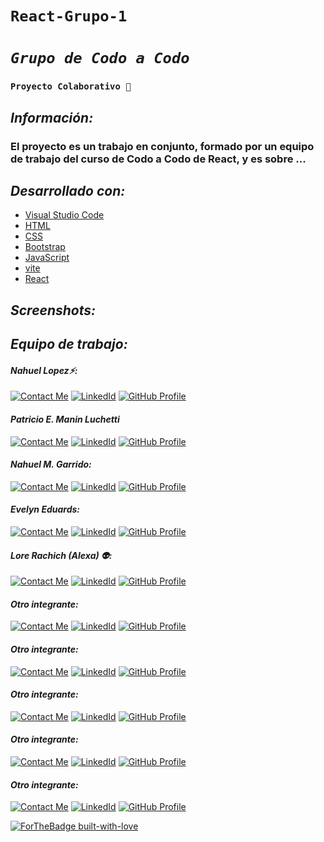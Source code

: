 # **`React-Grupo-1`**

# _`Grupo de Codo a Codo`_

### **`Proyecto Colaborativo 💪`**

## _Información:_

### El proyecto es un trabajo en conjunto, formado por un equipo de trabajo del curso de Codo a Codo de React, y es sobre ...

## _Desarrollado con:_

- [Visual Studio Code](https://code.visualstudio.com/)
- [HTML](https://developer.mozilla.org/es/docs/Web/HTML)
- [CSS](https://developer.mozilla.org/es/docs/Web/CSS)
- [Bootstrap](https://getbootstrap.com/)
- [JavaScript](https://developer.mozilla.org/es/docs/Web/JavaScript)
- [vite](https://vitejs.dev/guide/)
- [React](https://reactjs.org/)

## _Screenshots:_

<!-- ### Presentes: -->
<!-- ## ![](public/images/flujo-compra/home.png) -->

## _Equipo de trabajo:_

#### _Nahuel Lopez⚡:_

[![Contact Me](https://img.shields.io/badge/Email-informational?style=for-the-badge&logo=Mail.Ru&logoColor=fff&color=c6362c)](mailto:nahue.developer1@gmail.com)
[![LinkedId](https://img.shields.io/badge/LinkedIn-informational?style=for-the-badge&logo=linkedin&logoColor=fff&color=0274b3)](https://www.linkedin.com/in/nahuel-developer/)
[![GitHub Profile](https://img.shields.io/badge/GitHub-informational?style=for-the-badge&logo=GitHub&logoColor=fff&color=343941)](https://github.com/Nahuel-DevOne)

#### _Patricio E. Manin Luchetti_

[![Contact Me](https://img.shields.io/badge/Email-informational?style=for-the-badge&logo=Mail.Ru&logoColor=fff&color=c6362c)](mailto:patricio.manin@gmail.com)
[![LinkedId](https://img.shields.io/badge/LinkedIn-informational?style=for-the-badge&logo=linkedin&logoColor=fff&color=0274b3)](https://www.linkedin.com/in/patriciomanin/)
[![GitHub Profile](https://img.shields.io/badge/GitHub-informational?style=for-the-badge&logo=GitHub&logoColor=fff&color=343941)](https://github.com/pmanin/)

#### _Nahuel M. Garrido:_

[![Contact Me](https://img.shields.io/badge/Email-informational?style=for-the-badge&logo=Mail.Ru&logoColor=fff&color=c6362c)](mailto:nahuelgarrido8@gmail.com)
[![LinkedId](https://img.shields.io/badge/LinkedIn-informational?style=for-the-badge&logo=linkedin&logoColor=fff&color=0274b3)](https://www.linkedin.com/in/nahuelgarrido/)
[![GitHub Profile](https://img.shields.io/badge/GitHub-informational?style=for-the-badge&logo=GitHub&logoColor=fff&color=343941)](https://github.com/nahugarrido)

#### _Evelyn Eduards:_

[![Contact Me](https://img.shields.io/badge/Email-informational?style=for-the-badge&logo=Mail.Ru&logoColor=fff&color=c6362c)](mailto:evelyneduards26@gmail.com)
[![LinkedId](https://img.shields.io/badge/LinkedIn-informational?style=for-the-badge&logo=linkedin&logoColor=fff&color=0274b3)](https://https://www.linkedin.com/in/evelyn-eduards/)
[![GitHub Profile](https://img.shields.io/badge/GitHub-informational?style=for-the-badge&logo=GitHub&logoColor=fff&color=343941)](https://github.com/EvelynEduards)

#### _Lore Rachich (Alexa) :alien::_

[![Contact Me](https://img.shields.io/badge/Email-informational?style=for-the-badge&logo=Mail.Ru&logoColor=fff&color=c6362c)](mailto:subscrip.lr@gmail.com)
[![LinkedId](https://img.shields.io/badge/LinkedIn-informational?style=for-the-badge&logo=linkedin&logoColor=fff&color=0274b3)](https://www.linkedin.com/in/lorena-rachich/)
[![GitHub Profile](https://img.shields.io/badge/GitHub-informational?style=for-the-badge&logo=GitHub&logoColor=fff&color=343941)](https://github.com/Alexa-2k)

#### _Otro integrante:_

[![Contact Me](https://img.shields.io/badge/Email-informational?style=for-the-badge&logo=Mail.Ru&logoColor=fff&color=c6362c)](mailto:nahue.developer1@gmail.com)
[![LinkedId](https://img.shields.io/badge/LinkedIn-informational?style=for-the-badge&logo=linkedin&logoColor=fff&color=0274b3)](https://www.linkedin.com/in/nahuel-developer/)
[![GitHub Profile](https://img.shields.io/badge/GitHub-informational?style=for-the-badge&logo=GitHub&logoColor=fff&color=343941)](https://github.com/Nahuel-DevOne)

#### _Otro integrante:_

[![Contact Me](https://img.shields.io/badge/Email-informational?style=for-the-badge&logo=Mail.Ru&logoColor=fff&color=c6362c)](mailto:nahue.developer1@gmail.com)
[![LinkedId](https://img.shields.io/badge/LinkedIn-informational?style=for-the-badge&logo=linkedin&logoColor=fff&color=0274b3)](https://www.linkedin.com/in/nahuel-developer/)
[![GitHub Profile](https://img.shields.io/badge/GitHub-informational?style=for-the-badge&logo=GitHub&logoColor=fff&color=343941)](https://github.com/Nahuel-DevOne)

#### _Otro integrante:_

[![Contact Me](https://img.shields.io/badge/Email-informational?style=for-the-badge&logo=Mail.Ru&logoColor=fff&color=c6362c)](mailto:nahue.developer1@gmail.com)
[![LinkedId](https://img.shields.io/badge/LinkedIn-informational?style=for-the-badge&logo=linkedin&logoColor=fff&color=0274b3)](https://www.linkedin.com/in/nahuel-developer/)
[![GitHub Profile](https://img.shields.io/badge/GitHub-informational?style=for-the-badge&logo=GitHub&logoColor=fff&color=343941)](https://github.com/Nahuel-DevOne)

#### _Otro integrante:_

[![Contact Me](https://img.shields.io/badge/Email-informational?style=for-the-badge&logo=Mail.Ru&logoColor=fff&color=c6362c)](mailto:nahue.developer1@gmail.com)
[![LinkedId](https://img.shields.io/badge/LinkedIn-informational?style=for-the-badge&logo=linkedin&logoColor=fff&color=0274b3)](https://www.linkedin.com/in/nahuel-developer/)
[![GitHub Profile](https://img.shields.io/badge/GitHub-informational?style=for-the-badge&logo=GitHub&logoColor=fff&color=343941)](https://github.com/Nahuel-DevOne)

#### _Otro integrante:_

[![Contact Me](https://img.shields.io/badge/Email-informational?style=for-the-badge&logo=Mail.Ru&logoColor=fff&color=c6362c)](mailto:nahue.developer1@gmail.com)
[![LinkedId](https://img.shields.io/badge/LinkedIn-informational?style=for-the-badge&logo=linkedin&logoColor=fff&color=0274b3)](https://www.linkedin.com/in/nahuel-developer/)
[![GitHub Profile](https://img.shields.io/badge/GitHub-informational?style=for-the-badge&logo=GitHub&logoColor=fff&color=343941)](https://github.com/Nahuel-DevOne)

  <!-- Hecho con amor -->

[![ForTheBadge built-with-love](http://ForTheBadge.com/images/badges/built-with-love.svg)](https://GitHub.com/Nahuel-Devone/)
